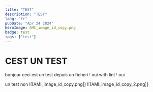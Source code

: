 ```yaml
---
title: "TEST"
description: "TEST"
lang: "fr"
pubDate: "Apr 24 2024"
heroImage: AMI_image_id_copy.png
badge: test
tags: ["test"]
---
```


# CEST UN TEST

bonjour ceci est un test depuis un ficheri ! oui with lint ! oui

un test non
![[AMI_image_id_copy.png]]
![[AMI_image_id_copy_2.png]]